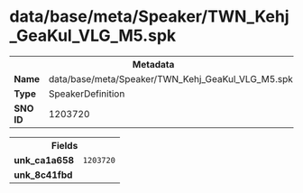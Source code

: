 <h1>data/base/meta/Speaker/TWN_Kehj_GeaKul_VLG_M5.spk</h1><table><tr><th colspan="100%">Metadata</th></tr><tr><td><b>Name</b></td><td>data/base/meta/Speaker/TWN_Kehj_GeaKul_VLG_M5.spk</td></tr><tr><td><b>Type</b></td><td>SpeakerDefinition</td></tr><tr><td><b>SNO ID</b></td><td>1203720</td></tr></table>

<table><tr><th colspan="100%">Fields</th></tr><tr><td><b>unk_ca1a658</b></td><td><code>1203720</code></td></tr><tr><td><b>unk_8c41fbd</b></td><td></td></tr></table>

